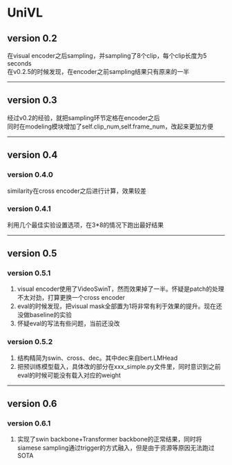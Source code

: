 # UniVL

## version 0.2
在visual encoder之后sampling，并sampling了8个clip，每个clip长度为5 seconds \
在v0.2.5的时候发现，在encoder之前sampling结果只有原来的一半

---
## version 0.3
经过v0.2的经验，就把sampling环节定格在encoder之后 \
同时在modeling模块增加了self.clip_num,self.frame_num，改起来更加方便

---
## version 0.4
### version 0.4.0
similarity在cross encoder之后进行计算，效果较差
### version 0.4.1
利用几个最佳实验设置选项，在3*8的情况下跑出最好结果

---
## version 0.5
### version 0.5.1
1. visual encoder使用了VideoSwinT，然而效果掉了一半。怀疑是patch的处理不太对劲，打算更换一个cross encoder
2. eval的时候发现，把visual mask全部置为1将非常有利于效果的提升。现在还没做baseline的实验
3. 怀疑eval的写法有些问题，当前还没改

### version 0.5.2
1. 结构精简为swin、cross、dec。其中dec来自bert.LMHead
2. 把预训练模型载入，具体改的部分在xxx_simple.py文件里，同时意识到之前eval的时候可能没有载入对应的weight


---
## version 0.6
### version 0.6.1
1. 实现了swin backbone+Transformer backbone的正常结果，同时将siamese sampling通过trigger的方式融入，但是由于资源等原因无法跑过SOTA


